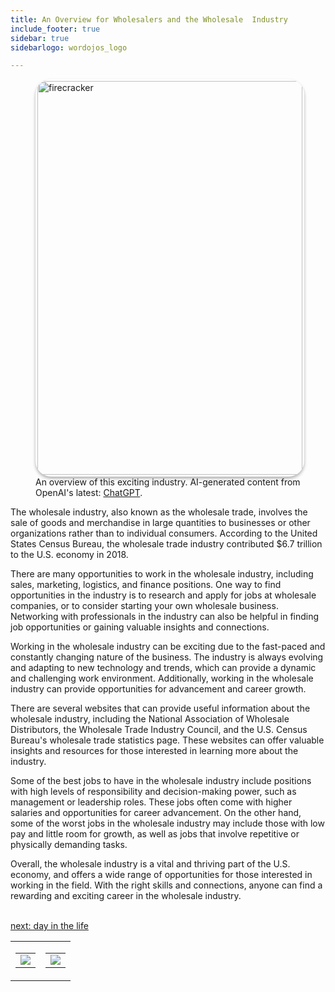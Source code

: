 ```yaml
---
title: An Overview for Wholesalers and the Wholesale  Industry
include_footer: true
sidebar: true
sidebarlogo: wordojos_logo

---
```

<figure>
    <img src='/uploads/small/wholesalers.jpg' style="width: 100%;height: 630px;padding: 3px; box-shadow: 0 3px 5px rgba(0,0,0,.3);border-radius: 25px;overflow: hidden;border: none;" align="middle"; alt='firecracker';/>
    <figcaption>An overview of this exciting industry. AI-generated content from OpenAI's latest: <a href="https://openai.com/blog/chatgpt/" >ChatGPT</a>.</figcaption>
</figure>
<p>
The wholesale industry, also known as the wholesale trade, involves the sale of goods and merchandise in large quantities to businesses or other organizations rather than to individual consumers. According to the United States Census Bureau, the wholesale trade industry contributed $6.7 trillion to the U.S. economy in 2018.

There are many opportunities to work in the wholesale industry, including sales, marketing, logistics, and finance positions. One way to find opportunities in the industry is to research and apply for jobs at wholesale companies, or to consider starting your own wholesale business. Networking with professionals in the industry can also be helpful in finding job opportunities or gaining valuable insights and connections.

Working in the wholesale industry can be exciting due to the fast-paced and constantly changing nature of the business. The industry is always evolving and adapting to new technology and trends, which can provide a dynamic and challenging work environment. Additionally, working in the wholesale industry can provide opportunities for advancement and career growth.

There are several websites that can provide useful information about the wholesale industry, including the National Association of Wholesale Distributors, the Wholesale Trade Industry Council, and the U.S. Census Bureau's wholesale trade statistics page. These websites can offer valuable insights and resources for those interested in learning more about the industry.

Some of the best jobs to have in the wholesale industry include positions with high levels of responsibility and decision-making power, such as management or leadership roles. These jobs often come with higher salaries and opportunities for career advancement. On the other hand, some of the worst jobs in the wholesale industry may include those with low pay and little room for growth, as well as jobs that involve repetitive or physically demanding tasks.

Overall, the wholesale industry is a vital and thriving part of the U.S. economy, and offers a wide range of opportunities for those interested in working in the field. With the right skills and connections, anyone can find a rewarding and exciting career in the wholesale industry.

<br>
<a href="https://workdojos.com/wholesalers/day-in-the-life">next: day in the life</a>
</p>
<table border="0" cellpadding="0" cellspacing="0" width="600" id="templateColumns">
    <tr>
        <td align="center" valign="top" width="50%" class="templateColumnContainer">
            <table border="0" cellpadding="10" cellspacing="0" height="100%" width="100px">
                <tr>
                    <td class="leftColumnContent">
                      <a href="https://wholesalers.workdojos.com">
                        <img src="/uploads/d.svg" class="columnImage" />
                    </td>
                </tr>
            </table>
        </td>
        <td align="center" valign="top" width="50%" class="templateColumnContainer">
            <table border="0" cellpadding="10" cellspacing="0" height="100%" width="100px">
                <tr>
                    <td class="rightColumnContent">
                      <a href="https://videogamers.workdojos.com">
                        <img src="/uploads/randomdojo.svg" class="columnImage" />
                    </td>
            </table>
        </td>
    </tr>
</table>